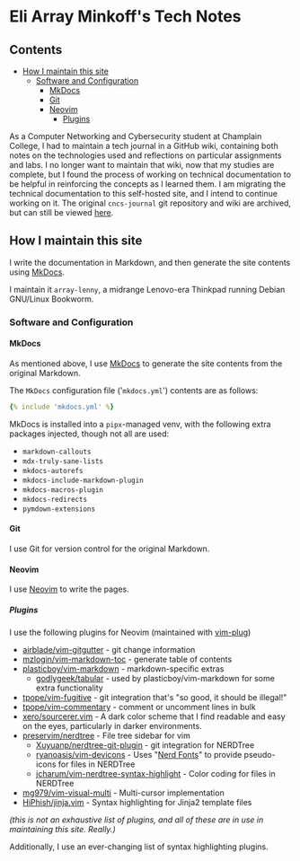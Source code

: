 <!--
SPDX-FileCopyrightText: 2020 - 2024 Eli Array Minkoff

SPDX-License-Identifier: CC-BY-SA-4.0
-->

# Eli Array Minkoff's Tech Notes

## Contents

<!-- vim-markdown-toc GitLab -->

* [How I maintain this site](#how-i-maintain-this-site)
  * [Software and Configuration](#software-and-configuration)
    * [MkDocs](#mkdocs)
    * [Git](#git)
    * [Neovim](#neovim)
      * [Plugins](#plugins)

<!-- vim-markdown-toc -->

As a Computer Networking and Cybersecurity student at Champlain College, I had to maintain a tech journal in a GitHub wiki, containing both notes on the technologies used and reflections on particular assignments and labs. I no longer want to maintain that wiki, now that my studies are complete, but I found the process of working on technical documentation to be helpful in reinforcing the concepts as I learned them. I am migrating the technical documentation to this self-hosted site, and I intend to continue working on it. The original `cncs-journal` git repository and wiki are archived, but can still be viewed [here](https://github.com/eliminmax/cncs-journal/wiki).

## How I maintain this site

I write the documentation in Markdown, and then generate the site contents using [MkDocs](https://www.mkdocs.org/).

I maintain it `array-lenny`, a midrange Lenovo-era Thinkpad running Debian GNU/Linux Bookworm.

### Software and Configuration

#### MkDocs

As mentioned above, I use [MkDocs](https://www.mkdocs.org) to generate the site contents from the original Markdown.

The `MkDocs` configuration file ('`mkdocs.yml`') contents are as follows:

```yaml
{% include 'mkdocs.yml' %}
```

MkDocs is installed into a `pipx`-managed venv, with the following extra packages injected, though not all are used:

* `markdown-callouts`
* `mdx-truly-sane-lists`
* `mkdocs-autorefs`
* `mkdocs-include-markdown-plugin`
* `mkdocs-macros-plugin`
* `mkdocs-redirects`
* `pymdown-extensions`

#### Git

I use Git for version control for the original Markdown.

#### Neovim

I use [Neovim](https://neovim.io) to write the pages.

##### Plugins

I use the following plugins for Neovim (maintained with [vim-plug](https://github.com/junegunn/vim-plug))

* [airblade/vim-gitgutter](https://github.com/airblade/vim-gitgutter/) - git change information
* [mzlogin/vim-markdown-toc](https://github.com/mzlogin/vim-markdown-toc/) - generate table of contents
* [plasticboy/vim-markdown](https://github.com/plasticboy/vim-markdown/) - markdown-specific extras
  * [godlygeek/tabular](https://github.com/godlygeek/tabular/) - used by plasticboy/vim-markdown for some extra functionality
* [tpope/vim-fugitive](https://github.com/tpope/vim-fugitive/) - git integration that's "so good, it should be illegal!"
* [tpope/vim-commentary](https://github.com/tpope/vim-commentary/) - comment or uncomment lines in bulk
* [xero/sourcerer.vim](https://github.com/xero/sourcerer.vim/) - A dark color scheme that I find readable and easy on the eyes, particularly in darker environments.
* [preservim/nerdtree](https://github.com/preservim/nerdtree/) - File tree sidebar for vim
  * [Xuyuanp/nerdtree-git-plugin](https://github.com/Xuyuanp/nerdtree-git-plugin/) - git integration for NERDTree
  * [ryanoasis/vim-devicons](https://github.com/ryanoasis/vim-devicons/) - Uses "[Nerd Fonts](https://github.com/ryanoasis/nerd-fonts)" to provide pseudo-icons for files in NERDTree
  * [jcharum/vim-nerdtree-syntax-highlight](https://github.com/jcharum/vim-nerdtree-syntax-highlight/) - Color coding for files in NERDTree
* [mg979/vim-visual-multi](https://github.com/mg979/vim-visual-multi/) - Multi-cursor implementation
* [HiPhish/jinja.vim](https://github.com/HiPhish/jinja.vim/) - Syntax highlighting for Jinja2 template files

*(this is not an exhaustive list of plugins, and all of these are in use in maintaining this site. Really.)*

Additionally, I use an ever-changing list of syntax highlighting plugins.
